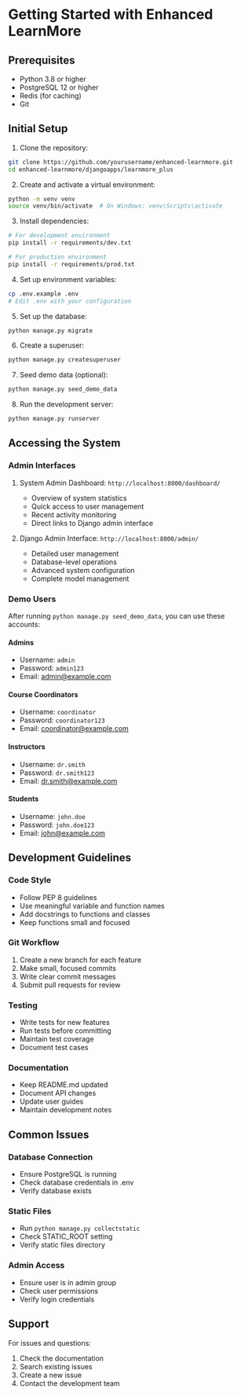 # Getting Started with Enhanced LearnMore

## Prerequisites
- Python 3.8 or higher
- PostgreSQL 12 or higher
- Redis (for caching)
- Git

## Initial Setup

1. Clone the repository:
```bash
git clone https://github.com/yourusername/enhanced-learnmore.git
cd enhanced-learnmore/djangoapps/learnmore_plus
```

2. Create and activate a virtual environment:
```bash
python -m venv venv
source venv/bin/activate  # On Windows: venv\Scripts\activate
```

3. Install dependencies:
```bash
# For development environment
pip install -r requirements/dev.txt

# For production environment
pip install -r requirements/prod.txt
```

4. Set up environment variables:
```bash
cp .env.example .env
# Edit .env with your configuration
```

5. Set up the database:
```bash
python manage.py migrate
```

6. Create a superuser:
```bash
python manage.py createsuperuser
```

7. Seed demo data (optional):
```bash
python manage.py seed_demo_data
```

8. Run the development server:
```bash
python manage.py runserver
```

## Accessing the System

### Admin Interfaces
1. System Admin Dashboard: `http://localhost:8000/dashboard/`
   - Overview of system statistics
   - Quick access to user management
   - Recent activity monitoring
   - Direct links to Django admin interface

2. Django Admin Interface: `http://localhost:8000/admin/`
   - Detailed user management
   - Database-level operations
   - Advanced system configuration
   - Complete model management

### Demo Users
After running `python manage.py seed_demo_data`, you can use these accounts:

#### Admins
- Username: `admin`
- Password: `admin123`
- Email: admin@example.com

#### Course Coordinators
- Username: `coordinator`
- Password: `coordinator123`
- Email: coordinator@example.com

#### Instructors
- Username: `dr.smith`
- Password: `dr.smith123`
- Email: dr.smith@example.com

#### Students
- Username: `john.doe`
- Password: `john.doe123`
- Email: john@example.com

## Development Guidelines

### Code Style
- Follow PEP 8 guidelines
- Use meaningful variable and function names
- Add docstrings to functions and classes
- Keep functions small and focused

### Git Workflow
1. Create a new branch for each feature
2. Make small, focused commits
3. Write clear commit messages
4. Submit pull requests for review

### Testing
- Write tests for new features
- Run tests before committing
- Maintain test coverage
- Document test cases

### Documentation
- Keep README.md updated
- Document API changes
- Update user guides
- Maintain development notes

## Common Issues

### Database Connection
- Ensure PostgreSQL is running
- Check database credentials in .env
- Verify database exists

### Static Files
- Run `python manage.py collectstatic`
- Check STATIC_ROOT setting
- Verify static files directory

### Admin Access
- Ensure user is in admin group
- Check user permissions
- Verify login credentials

## Support

For issues and questions:
1. Check the documentation
2. Search existing issues
3. Create a new issue
4. Contact the development team
